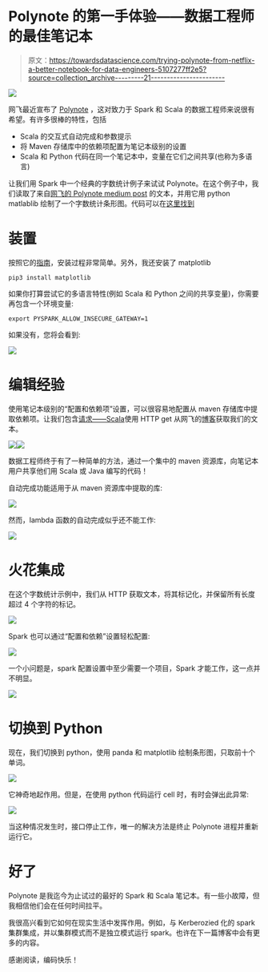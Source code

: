 # Polynote 的第一手体验——数据工程师的最佳笔记本

> 原文：<https://towardsdatascience.com/trying-polynote-from-netflix-a-better-notebook-for-data-engineers-5107277ff2e5?source=collection_archive---------21----------------------->

![](img/3440102108887b717638dd4f56bf2f9b.png)

网飞最近宣布了 [Polynote](https://medium.com/netflix-techblog/open-sourcing-polynote-an-ide-inspired-polyglot-notebook-7f929d3f447) ，这对致力于 Spark 和 Scala 的数据工程师来说很有希望。有许多很棒的特性，包括

*   Scala 的交互式自动完成和参数提示
*   将 Maven 存储库中的依赖项配置为笔记本级别的设置
*   Scala 和 Python 代码在同一个笔记本中，变量在它们之间共享(也称为多语言)

让我们用 Spark 中一个经典的字数统计例子来试试 Polynote。在这个例子中，我们读取了来自[网飞的 Polynote medium post](https://medium.com/netflix-techblog/open-sourcing-polynote-an-ide-inspired-polyglot-notebook-7f929d3f447) 的文本，并用它用 python matlablib 绘制了一个字数统计条形图。代码可以在[这里找到](https://github.com/yclim/polynote-examples/blob/master/first%20notebook.ipynb)

# 装置

按照它的[指南](https://polynote.org/docs/01-installation.html)，安装过程非常简单。另外，我还安装了 matplotlib

```
pip3 install matplotlib
```

如果你打算尝试它的多语言特性(例如 Scala 和 Python 之间的共享变量)，你需要再包含一个环境变量:

```
export PYSPARK_ALLOW_INSECURE_GATEWAY=1
```

如果没有，您将会看到:

![](img/adda85d934dc25ef4278f594eabfbf47.png)

# 编辑经验

使用笔记本级别的“配置和依赖项”设置，可以很容易地配置从 maven 存储库中提取依赖项。让我们包含[请求——Scala](https://github.com/lihaoyi/requests-scala)使用 HTTP get 从网飞的[博客](https://medium.com/netflix-techblog/open-sourcing-polynote-an-ide-inspired-polyglot-notebook-7f929d3f447)获取我们的文本。

![](img/4e1f288b67aa8613f5c79bf312e444df.png)![](img/c41a65848f664fa8cc526faa70583aa6.png)

数据工程师终于有了一种简单的方法，通过一个集中的 maven 资源库，向笔记本用户共享他们用 Scala 或 Java 编写的代码！

自动完成功能适用于从 maven 资源库中提取的库:

![](img/1ab941c3a0c4d60668154a47a55797ff.png)

然而，lambda 函数的自动完成似乎还不能工作:

![](img/17ef506587bb0f940a6886f680c8b9a5.png)

# 火花集成

在这个字数统计示例中，我们从 HTTP 获取文本，将其标记化，并保留所有长度超过 4 个字符的标记。

![](img/91e41776fd2e621917eb424d4b28aab0.png)

Spark 也可以通过“配置和依赖”设置轻松配置:

![](img/298f2371bd63636a949f32570a91273b.png)

一个小问题是，spark 配置设置中至少需要一个项目，Spark 才能工作，这一点并不明显。

![](img/9e21b640c4186701e5b8259aa7676c0e.png)

# 切换到 Python

现在，我们切换到 python，使用 panda 和 matplotlib 绘制条形图，只取前十个单词。

![](img/de20bd2a0d69468c4bbb4c05a54ecdb3.png)

它神奇地起作用。但是，在使用 python 代码运行 cell 时，有时会弹出此异常:

![](img/1eafb31032635383972c1e1996e60d00.png)

当这种情况发生时，接口停止工作，唯一的解决方法是终止 Polynote 进程并重新运行它。

# 好了

Polynote 是我迄今为止试过的最好的 Spark 和 Scala 笔记本。有一些小故障，但我相信他们会在任何时间拉平。

我很高兴看到它如何在现实生活中发挥作用。例如，与 Kerberozied 化的 spark 集群集成，并以集群模式而不是独立模式运行 spark。也许在下一篇博客中会有更多的内容。

感谢阅读，编码快乐！